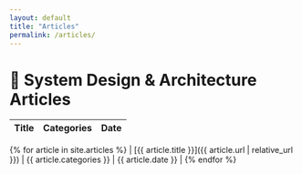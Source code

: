 ```yaml
---
layout: default
title: "Articles"
permalink: /articles/
---
```


# 📐 System Design & Architecture Articles

| Title | Categories | Date |
|-------|------------|------|
{% for article in site.articles %}
| [{{ article.title }}]({{ article.url | relative_url }}) | {{ article.categories }} | {{ article.date }} |
{% endfor %}

